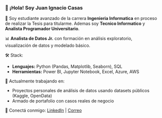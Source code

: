 ### 👋 ¡Hola! Soy Juan Ignacio Casas

🏫 Soy estudiante avanzado de la carrera **Ingenieria Informatica** en proceso de realizar la Tesis para titularme.
    Ademas soy **Tecnico Informatico** y **Analista Programador Universitario**.

📊 **Analista de Datos Jr.** con formación en análisis exploratorio, visualización de datos y modelado básico.

🛠️ Stack:
- **Lenguajes:** Python (Pandas, Matplotlib, Seaborn), SQL
- **Herramientas:** Power BI, Jupyter Notebook, Excel, Azure, AWS

🚀 Actualmente trabajando en:
- Proyectos personales de análisis de datos usando datasets públicos (Kaggle, OpenData)
- Armado de portafolio con casos reales de negocio

🔗 Conectá conmigo:
[LinkedIn](www.linkedin.com/in/juanicasas) | [Correo](juanicasas02@gmail.com)
